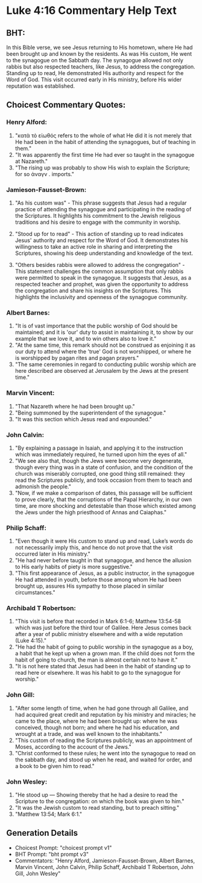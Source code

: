 # Luke 4:16 Commentary Help Text

## BHT:
In this Bible verse, we see Jesus returning to His hometown, where He had been brought up and known by the residents. As was His custom, He went to the synagogue on the Sabbath day. The synagogue allowed not only rabbis but also respected teachers, like Jesus, to address the congregation. Standing up to read, He demonstrated His authority and respect for the Word of God. This visit occurred early in His ministry, before His wider reputation was established.

## Choicest Commentary Quotes:
### Henry Alford:
1. "κατὰ τὸ εἰωθός refers to the whole of what He did it is not merely that He had been in the habit of attending the synagogues, but of teaching in them." 
2. "It was apparently the first time He had ever so taught in the synagogue at Nazareth."
3. "The rising up was probably to show His wish to explain the Scripture; for so ἀναγν . imports."

### Jamieson-Fausset-Brown:
1. "As his custom was" - This phrase suggests that Jesus had a regular practice of attending the synagogue and participating in the reading of the Scriptures. It highlights his commitment to the Jewish religious traditions and his desire to engage with the community in worship.

2. "Stood up for to read" - This action of standing up to read indicates Jesus' authority and respect for the Word of God. It demonstrates his willingness to take an active role in sharing and interpreting the Scriptures, showing his deep understanding and knowledge of the text.

3. "Others besides rabbis were allowed to address the congregation" - This statement challenges the common assumption that only rabbis were permitted to speak in the synagogue. It suggests that Jesus, as a respected teacher and prophet, was given the opportunity to address the congregation and share his insights on the Scriptures. This highlights the inclusivity and openness of the synagogue community.

### Albert Barnes:
1. "It is of vast importance that the public worship of God should be maintained; and it is 'our' duty to assist in maintaining it, to show by our example that we love it, and to win others also to love it."
2. "At the same time, this remark should not be construed as enjoining it as our duty to attend where the 'true' God is not worshipped, or where he is worshipped by pagan rites and pagan prayers."
3. "The same ceremonies in regard to conducting public worship which are here described are observed at Jerusalem by the Jews at the present time."

### Marvin Vincent:
1. "That Nazareth where he had been brought up."
2. "Being summoned by the superintendent of the synagogue."
3. "It was this section which Jesus read and expounded."

### John Calvin:
1. "By explaining a passage in Isaiah, and applying it to the instruction which was immediately required, he turned upon him the eyes of all."
2. "We see also that, though the Jews were become very degenerate, though every thing was in a state of confusion, and the condition of the church was miserably corrupted, one good thing still remained: they read the Scriptures publicly, and took occasion from them to teach and admonish the people."
3. "Now, if we make a comparison of dates, this passage will be sufficient to prove clearly, that the corruptions of the Papal Hierarchy, in our own time, are more shocking and detestable than those which existed among the Jews under the high priesthood of Annas and Caiaphas."

### Philip Schaff:
1. "Even though it were His custom to stand up and read, Luke’s words do not necessarily imply this, and hence do not prove that the visit occurred later in His ministry."
2. "He had never before taught in that synagogue, and hence the allusion to His early habits of piety is more suggestive."
3. "This first appearance of Jesus, as a public instructor, in the synagogue He had attended in youth, before those among whom He had been brought up, assures His sympathy to those placed in similar circumstances."

### Archibald T Robertson:
1. "This visit is before that recorded in Mark 6:1-6; Matthew 13:54-58 which was just before the third tour of Galilee. Here Jesus comes back after a year of public ministry elsewhere and with a wide reputation (Luke 4:15)." 
2. "He had the habit of going to public worship in the synagogue as a boy, a habit that he kept up when a grown man. If the child does not form the habit of going to church, the man is almost certain not to have it." 
3. "It is not here stated that Jesus had been in the habit of standing up to read here or elsewhere. It was his habit to go to the synagogue for worship."

### John Gill:
1. "After some length of time, when he had gone through all Galilee, and had acquired great credit and reputation by his ministry and miracles; he came to the place, where he had been brought up: where he was conceived, though not born; and where he had his education, and wrought at a trade, and was well known to the inhabitants."
2. "This custom of reading the Scriptures publicly, was an appointment of Moses, according to the account of the Jews."
3. "Christ conformed to these rules; he went into the synagogue to read on the sabbath day, and stood up when he read, and waited for order, and a book to be given him to read."

### John Wesley:
1. "He stood up — Showing thereby that he had a desire to read the Scripture to the congregation: on which the book was given to him."
2. "It was the Jewish custom to read standing, but to preach sitting."
3. "Matthew 13:54; Mark 6:1."


## Generation Details
- Choicest Prompt: "choicest prompt v1"
- BHT Prompt: "bht prompt v3"
- Commentators: "Henry Alford, Jamieson-Fausset-Brown, Albert Barnes, Marvin Vincent, John Calvin, Philip Schaff, Archibald T Robertson, John Gill, John Wesley"
